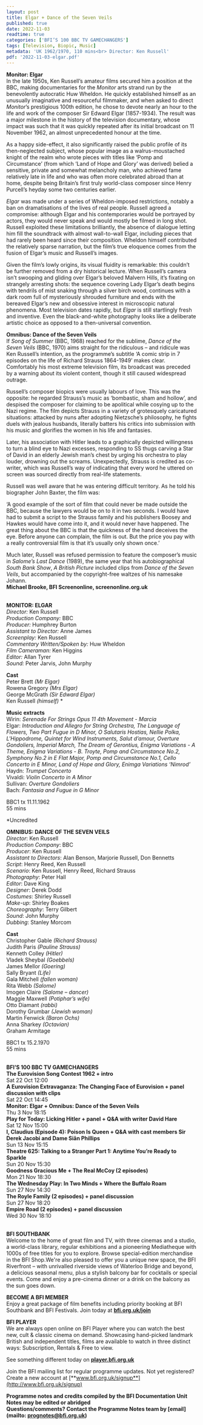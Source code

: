 ```yaml
---
layout: post
title: Elgar + Dance of the Seven Veils
published: true
date: 2022-11-03
readtime: true
categories: ['BFI’S 100 BBC TV GAMECHANGERS']
tags: [Television, Biopic, Music]
metadata: 'UK 1962/1970, 110 mins<br> Director: Ken Russell'
pdf: '2022-11-03-elgar.pdf'
---
```


**Monitor: Elgar**  
In the late 1950s, Ken Russell’s amateur films secured him a position at the BBC, making documentaries for the _Monitor_ arts strand run by the benevolently autocratic Huw Wheldon. He quickly established himself as an unusually imaginative and resourceful filmmaker, and when asked to direct _Monitor_’s prestigious 100th edition, he chose to devote nearly an hour to the life and work of the composer Sir Edward Elgar (1857-1934). The result was a major milestone in the history of the television documentary, whose impact was such that it was quickly repeated after its initial broadcast on 11 November 1962, an almost unprecedented honour at the time.

As a happy side-effect, it also significantly raised the public profile of its then-neglected subject, whose popular image as a walrus-moustached knight of the realm who wrote pieces with titles like ‘Pomp and Circumstance’ (from which ‘Land of Hope and Glory’ was derived) belied a sensitive, private and somewhat melancholy man, who achieved fame relatively late in life and who was often more celebrated abroad than at home, despite being Britain’s first truly world-class composer since Henry Purcell’s heyday some two centuries earlier.

_Elgar_ was made under a series of Wheldon-imposed restrictions, notably a ban on dramatisations of the lives of real people. Russell agreed a compromise: although Elgar and his contemporaries would be portrayed by actors, they would never speak and would mostly be filmed in long shot. Russell exploited these limitations brilliantly, the absence of dialogue letting him fill the soundtrack with almost wall-to-wall Elgar, including pieces that had rarely been heard since their composition. Wheldon himself contributed the relatively sparse narration, but the film’s true eloquence comes from the fusion of Elgar’s music and Russell’s images.

Given the film’s lowly origins, its visual fluidity is remarkable: this couldn’t be further removed from a dry historical lecture. When Russell’s camera isn’t swooping and gliding over Elgar’s beloved Malvern Hills, it’s fixating on strangely arresting shots: the sequence covering Lady Elgar’s death begins with tendrils of mist snaking through a silver birch wood, continues with a dark room full of mysteriously shrouded furniture and ends with the bereaved Elgar’s new and obsessive interest in microscopic natural phenomena. Most television dates rapidly, but _Elgar_ is still startlingly fresh and inventive. Even the black-and-white photography looks like a deliberate artistic choice as opposed to a then-universal convention.

**Omnibus: Dance of the Seven Veils**  
If _Song of Summer_ (BBC, 1968) reached for the sublime, _Dance of the Seven Veils_ (BBC, 1970) aims straight for the ridiculous – and ridicule was Ken Russell’s intention, as the programme’s subtitle ‘A comic strip in 7 episodes on the life of Richard Strauss 1864-1949’ makes clear. Comfortably his most extreme television film, its broadcast was preceded by a warning about its violent content, though it still caused widespread outrage.

Russell’s composer biopics were usually labours of love. This was the opposite: he regarded Strauss’s music as ‘bombastic, sham and hollow’, and despised the composer for claiming to be apolitical while cosying up to the Nazi regime. The film depicts Strauss in a variety of grotesquely caricatured situations: attacked by nuns after adopting Nietzsche’s philosophy, he fights duels with jealous husbands, literally batters his critics into submission with his music and glorifies the women in his life and fantasies.

Later, his association with Hitler leads to a graphically depicted willingness to turn a blind eye to Nazi excesses, responding to SS thugs carving a Star of David in an elderly Jewish man’s chest by urging his orchestra to play louder, drowning out the screams. Unexpectedly, Strauss is credited as co-writer, which was Russell’s way of indicating that every word he uttered on screen was sourced directly from real-life statements.

Russell was well aware that he was entering difficult territory. As he told his biographer John Baxter, the film was:

‘A good example of the sort of film that could never be made outside the BBC, because the lawyers would be on to it in two seconds. I would have had to submit a script to the Strauss family and his publishers Boosey and Hawkes would have come into it, and it would never have happened. The great thing about the BBC is that the quickness of the hand deceives the eye. Before anyone can complain, the film is out. But the price you pay with a really controversial film is that it’s usually only shown once.’

Much later, Russell was refused permission to feature the composer’s music in _Salome’s Last Dance_ (1989), the same year that his autobiographical _South Bank Show_, _A British Picture_ included clips from _Dance of the Seven Veils_, but accompanied by the copyright-free waltzes of his namesake Johann.  
**Michael Brooke, BFI Screenonline, screenonline.org.uk**
<br><br>

**MONITOR: ELGAR**<br>
_Director:_ Ken Russell<br>
_Production Company:_ BBC<br>
_Producer:_ Humphrey Burton<br>
_Assistant to Director:_ Anne James<br>
_Screenplay:_ Ken Russell<br>
_Commentary Written/Spoken by:_ Huw Wheldon<br>
_Film Cameraman:_ Ken Higgins<br>
_Editor:_ Allan Tyrer<br>
_Sound:_ Peter Jarvis, John Murphy<br>

**Cast**<br>
Peter Brett _(Mr Elgar)_<br>
Rowena Gregory _(Mrs Elgar)_<br>
George McGrath _(Sir Edward Elgar)_<br>
Ken Russell _(himself)_ *

**Music extracts**<br>
Wirin: _Serenade For Strings Opus 11  4th Movement - Marcia_<br>
Elgar: _Introduction and Allegro for String Orchestra, The Language of Flowers, Two Part Fugue in  D Minor, O Salutaris Hostias, Nellie Polka, L'Hippodrome, Quintet for Wind Instruments,  Salut d’amour, Overture Gondoliers, Imperial March, The Dream of Gerontius, Enigma Variations - A Theme, Enigma Variations - B. Troyte, Pomp and Circumstance No.2, Symphony No.2 in E Flat Major, Pomp and Circumstance No.1,  Cello Concerto in E Minor, Land of Hope and Glory, Enimga Variations ‘Nimrod’_<br>
Haydn: _Trumpet Concerto_<br>
Vivaldi: _Violin Concerto in A Minor_<br>
Sullivan: _Overture Gondoliers_<br>
Bach: _Fantasia and Fugue in G Minor_<br>

BBC1 tx 11.11.1962<br>
55 mins

*Uncredited

**OMNIBUS: DANCE OF THE SEVEN VEILS**<br>
_Director_: Ken Russell  
_Production Company_: BBC  
_Producer_: Ken Russell  
_Assistant to Directors_: Alan Benson,  Marjorie Russell, Don Bennetts  
_Script_: Henry Reed, Ken Russell  
_Scenario_: Ken Russell, Henry Reed,  Richard Strauss  
_Photography_: Peter Hall  
_Editor_: Dave King  
_Designer_: Derek Dodd  
_Costumes_: Shirley Russell  
_Make-up_: Shirley Boakes  
_Choreography_: Terry Gilbert  
_Sound_: John Murphy  
_Dubbing_: Stanley Morcom

**Cast**<br>
Christopher Gable _(Richard Strauss)_  
Judith Paris _(Pauline Strauss)_  
Kenneth Colley _(Hitler)_  
Vladek Sheybal _(Goebbels)_  
James Mellor _(Goering)_  
Sally Bryant _(Life)_  
Gala Mitchell _(fallen woman)_  
Rita Webb _(Salome)_  
Imogen Claire _(Salome – dancer)_  
Maggie Maxwell _(Potiphar’s wife)_  
Otto Diamant _(rabbi)_  
Dorothy Grumbar _(Jewish woman)_  
Martin Fenwick _(Baron Ochs)_  
Anna Sharkey _(Octavian)_  
Graham Armitage

BBC1 tx 15.2.1970<br> 
55 mins
<br><br>

**BFI’S 100 BBC TV GAMECHANGERS**<br>
**The Eurovision Song Contest 1962 + intro**<br>
Sat 22 Oct 12:00<br>
**A Eurovision Extravaganza: The Changing Face of Eurovision + panel discussion with clips**<br>
Sat 22 Oct 14:45<br>
**Monitor: Elgar  + Omnibus: Dance of the Seven Veils**<br>
Thu 3 Nov 18:15<br>
**Play for Today: Licking Hitler + panel + Q&A  with writer David Hare**<br>
Sat 12 Nov 15:00<br>
**I, Claudius (Episode 4): Poison Is Queen + Q&A with cast members Sir Derek Jacobi and  Dame Siân Phillips**<br>
Sun 13 Nov 15:15<br>
**Theatre 625: Talking to a Stranger Part 1: Anytime You’re Ready to Sparkle**<br>
Sun 20 Nov 15:30<br>
**Goodness Gracious Me + The Real McCoy  (2 episodes)**<br>
Mon 21 Nov 18:30<br>
**The Wednesday Play: In Two Minds  + Where the Buffalo Roam**<br>
Sun 27 Nov 14:30<br>
**The Royle Family (2 episodes)  + panel discussion**<br>
Sun 27 Nov 18:20<br>
**Empire Road (2 episodes) + panel discussion**<br>
Wed 30 Nov 18:10<br>
<br>

**BFI SOUTHBANK**  
Welcome to the home of great film and TV, with three cinemas and a studio, a world-class library, regular exhibitions and a pioneering Mediatheque with 1000s of free titles for you to explore. Browse special-edition merchandise in the BFI Shop.We&#39;re also pleased to offer you a unique new space, the BFI Riverfront – with unrivalled riverside views of Waterloo Bridge and beyond, a delicious seasonal menu, plus a stylish balcony bar for cocktails or special events. Come and enjoy a pre-cinema dinner or a drink on the balcony as the sun goes down.  

**BECOME A BFI MEMBER**  
Enjoy a great package of film benefits including priority booking at BFI Southbank and BFI Festivals. Join today at [**bfi.org.uk/join**](http://www.bfi.org.uk/join)  

**BFI PLAYER**  
 We are always open online on BFI Player where you can watch the best new, cult &amp; classic cinema on demand. Showcasing hand-picked landmark British and independent titles, films are available to watch in three distinct ways: Subscription, Rentals &amp; Free to view.  

See something different today on [**player.bfi.org.uk**](https://player.bfi.org.uk)  

Join the BFI mailing list for regular programme updates. Not yet registered? Create a new account at [**www.bfi.org.uk/signup**](http://www.bfi.org.uk/signup)

**Programme notes and credits compiled by the BFI Documentation Unit  
Notes may be edited or abridged  
Questions/comments? Contact the Programme Notes team by [email](mailto: prognotes@bfi.org.uk)**


<!--stackedit_data:
eyJoaXN0b3J5IjpbLTY5MTY0NzA3XX0=
-->
